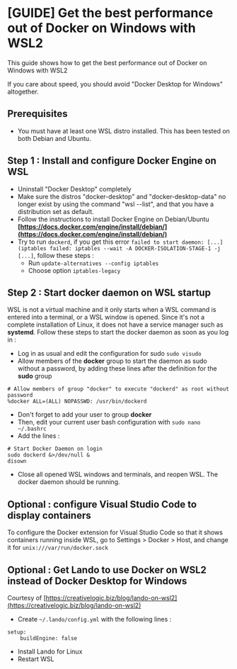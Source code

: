 
# [GUIDE] Get the best performance out of Docker on Windows with WSL2

This guide shows how to get the best performance out of Docker on Windows with WSL2 

If you care about speed, you should avoid "Docker Desktop for Windows" altogether.

## Prerequisites
- You must have at least one WSL distro installed. This has been tested on both Debian and Ubuntu.

## Step 1 : Install and configure Docker Engine on WSL 
 - Uninstall "Docker Desktop" completely
 - Make sure the distros "docker-desktop" and "docker-desktop-data" no longer exist by using the command "wsl --list", and that you have a distribution set as default.
 - Follow the instructions to install Docker Engine on Debian/Ubuntu
**[https://docs.docker.com/engine/install/debian/](https://docs.docker.com/engine/install/debian/)**
 - Try to run `dockerd`, if you get this error `failed to start daemon: [...] (iptables failed: iptables --wait -A DOCKER-ISOLATION-STAGE-1 -j [...]`, follow these steps :
	 - Run `update-alternatives --config iptables`
	 - Choose option `iptables-legacy`
	
## Step 2 : Start docker daemon on WSL startup
WSL is not a virtual machine and it only starts when a WSL command is entered into a terminal, or a WSL window is opened. Since it's not a complete installation of Linux, it does not have a service manager such as **systemd**. 
Follow these steps to start the docker daemon as soon as you log in : 
- Log in as usual and edit the configuration for sudo
`sudo visudo`
- Allow members of the **docker** group to start the daemon as sudo without a password, by adding these lines after the definition for the **sudo** group
````
# Allow members of group "docker" to execute "dockerd" as root without password
%docker ALL=(ALL) NOPASSWD: /usr/bin/dockerd
````
- Don't forget to add your user to group **docker**
- Then, edit your current user bash configuration with
`sudo nano ~/.bashrc`
- Add the lines :
````
# Start Docker Daemon on login
sudo dockerd &>/dev/null &
disown
````
- Close all opened WSL windows and terminals, and reopen WSL. The docker daemon should be running.

## Optional : configure Visual Studio Code to display containers
To configure the Docker extension for Visual Studio Code so that it shows containers running inside WSL, go to Settings > Docker > Host, and change it for `unix:///var/run/docker.sock`

## Optional : Get Lando to use Docker on WSL2 instead of Docker Desktop for Windows
Courtesy of [https://creativelogic.biz/blog/lando-on-wsl2](https://creativelogic.biz/blog/lando-on-wsl2)

- Create `~/.lando/config.yml` with the following lines :
````
setup:
	buildEngine: false
````
- Install Lando for Linux
- Restart WSL

